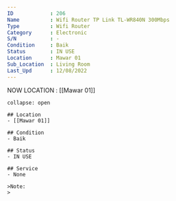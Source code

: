 ```yaml
---
ID            : 206
Name          : Wifi Router TP Link TL-WR840N 300Mbps
Type          : Wifi Router
Category      : Electronic
S/N           : -
Condition     : Baik
Status        : IN USE
Location      : Mawar 01
Sub_Location  : Living Room
Last_Upd      : 12/08/2022
---
```



NOW LOCATION : [[Mawar 01]]

```ad-History
collapse: open

## Location
- [[Mawar 01]]

## Condition
- Baik

## Status
- IN USE

## Service
- None

>Note:
>


```
